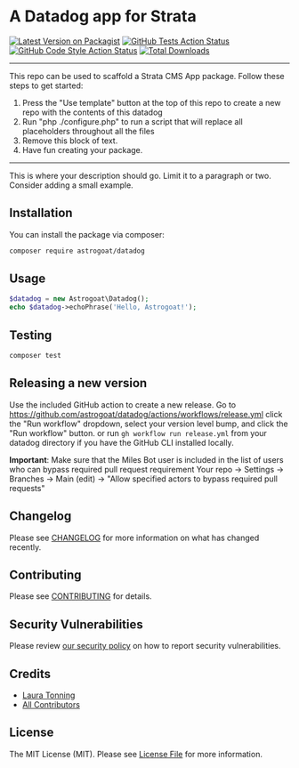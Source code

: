 # A Datadog app for Strata

[![Latest Version on Packagist](https://img.shields.io/packagist/v/astrogoat/datadog.svg?style=flat-square)](https://packagist.org/packages/astrogoat/datadog)
[![GitHub Tests Action Status](https://img.shields.io/github/workflow/status/astrogoat/datadog/run-tests?label=tests)](https://github.com/astrogoat/datadog/actions?query=workflow%3Arun-tests+branch%3Amain)
[![GitHub Code Style Action Status](https://img.shields.io/github/workflow/status/astrogoat/datadog/Check%20&%20fix%20styling?label=code%20style)](https://github.com/astrogoat/datadog/actions?query=workflow%3A"Check+%26+fix+styling"+branch%3Amain)
[![Total Downloads](https://img.shields.io/packagist/dt/astrogoat/datadog.svg?style=flat-square)](https://packagist.org/packages/astrogoat/datadog)

---
This repo can be used to scaffold a Strata CMS App package. Follow these steps to get started:

1. Press the "Use template" button at the top of this repo to create a new repo with the contents of this datadog
2. Run "php ./configure.php" to run a script that will replace all placeholders throughout all the files
3. Remove this block of text.
4. Have fun creating your package.
---

This is where your description should go. Limit it to a paragraph or two. Consider adding a small example.

## Installation

You can install the package via composer:

```bash
composer require astrogoat/datadog
```

## Usage

```php
$datadog = new Astrogoat\Datadog();
echo $datadog->echoPhrase('Hello, Astrogoat!');
```

## Testing

```bash
composer test
```

## Releasing a new version

Use the included GitHub action to create a new release.
Go to https://github.com/astrogoat/datadog/actions/workflows/release.yml click the "Run workflow" dropdown, select your version level bump, and click the "Run workflow" button.
or run `gh workflow run release.yml` from your datadog directory if you have the GitHub CLI installed locally.

**Important**: Make sure that the Miles Bot user is included in the list of users who can bypass required pull request requirement
Your repo -> Settings -> Branches -> Main (edit) -> "Allow specified actors to bypass required pull requests"


## Changelog

Please see [CHANGELOG](CHANGELOG.md) for more information on what has changed recently.


## Contributing

Please see [CONTRIBUTING](.github/CONTRIBUTING.md) for details.


## Security Vulnerabilities

Please review [our security policy](../../security/policy) on how to report security vulnerabilities.


## Credits

- [Laura Tonning](https://github.com/tonning)
- [All Contributors](../../contributors)

## License

The MIT License (MIT). Please see [License File](LICENSE.md) for more information.

